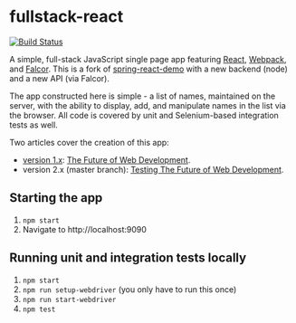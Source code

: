 # fullstack-react
[![Build Status](https://travis-ci.org/Widen/fullstack-react.svg?branch=master)](https://travis-ci.org/Widen/fullstack-react)

A simple, full-stack JavaScript single page app featuring [React](http://facebook.github.io/react/),
[Webpack](https://webpack.github.io/), and [Falcor](http://netflix.github.io/falcor/). This is a fork of
[spring-react-demo](https://github.com/Widen/spring-react-demo) with a new backend (node) and a new API (via Falcor).

The app constructed here is simple - a list of names, maintained on the server, with the ability to display, add, and manipulate names in the list via the browser. All code is covered by unit and Selenium-based integration tests as well.

Two articles cover the creation of this app:
* [version 1.x](https://github.com/Widen/fullstack-react/tree/1.2.1): [The Future of Web Development](http://engineering.widen.com/blog/future-of-the-web-react-falcor/).
* version 2.x (master branch): [Testing The Future of Web Development](http://engineering.widen.com/blog/testing-future-web-stack/).


## Starting the app  
1. `npm start`
2. Navigate to http://localhost:9090

## Running unit and integration tests locally
1. `npm start`
2. `npm run setup-webdriver` (you only have to run this once)
3. `npm run start-webdriver`
4. `npm test`

